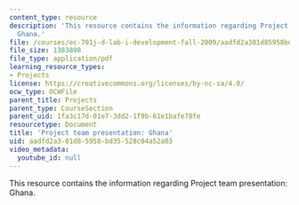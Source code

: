 ```yaml
---
content_type: resource
description: 'This resource contains the information regarding Project team presentation:
  Ghana.'
file: /courses/ec-701j-d-lab-i-development-fall-2009/aadfd2a301d85958bd35528c04a52a03_MITEC_701JF09_proj_ghana.pdf
file_size: 1383898
file_type: application/pdf
learning_resource_types:
- Projects
license: https://creativecommons.org/licenses/by-nc-sa/4.0/
ocw_type: OCWFile
parent_title: Projects
parent_type: CourseSection
parent_uid: 1fa3c17d-01e7-3dd2-1f9b-61e1bafe78fe
resourcetype: Document
title: 'Project team presentation: Ghana'
uid: aadfd2a3-01d8-5958-bd35-528c04a52a03
video_metadata:
  youtube_id: null
---
```

This resource contains the information regarding Project team presentation: Ghana.